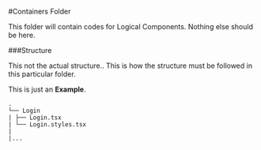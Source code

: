 #Containers Folder

This folder will contain codes for Logical Components.
Nothing else should be here.

###Structure

This not the actual structure.. This is how the structure must be followed in this particular folder.

This is just an **Example**.

    .
    └── Login
    | ├── Login.tsx
    | └── Login.styles.tsx
    |
    |...
